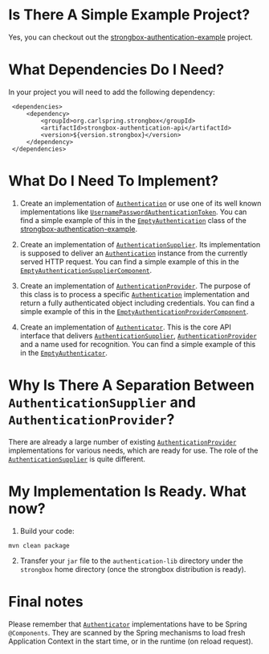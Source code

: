 # Is There A Simple Example Project?

Yes, you can checkout out the [strongbox-authentication-example](https://github.com/strongbox/strongbox-authentication-example) project.

# What Dependencies Do I Need?

In your project you will need to add the following dependency:

     <dependencies>
         <dependency>
             <groupId>org.carlspring.strongbox</groupId>
             <artifactId>strongbox-authentication-api</artifactId>
             <version>${version.strongbox}</version>
         </dependency>
     </dependencies>

# What Do I Need To Implement?

1. Create an implementation of [`Authentication`](https://github.com/spring-projects/spring-security/blob/master/core/src/main/java/org/springframework/security/core/Authentication.java) or use one of its well known implementations like [`UsernamePasswordAuthenticationToken`](https://github.com/spring-projects/spring-security/blob/master/core/src/main/java/org/springframework/security/authentication/UsernamePasswordAuthenticationToken.java). You can find a simple example of this in the [`EmptyAuthentication`](https://github.com/carlspring/strongbox-authentication-example/blob/master/src/main/java/org/carlspring/strongbox/authentication/impl/example/EmptyAuthentication.java) class of the [strongbox-authentication-example](https://github.com/strongbox/strongbox-authentication-example). 

2. Create an implementation of [`AuthenticationSupplier`](https://github.com/strongbox/strongbox/blob/master/strongbox-authentication-api/src/main/java/org/carlspring/strongbox/authentication/api/AuthenticationSupplier.java). Its implementation is supposed to deliver an [`Authentication`](https://github.com/spring-projects/spring-security/blob/master/core/src/main/java/org/springframework/security/core/Authentication.java) instance from the currently served HTTP request. You can find a simple example of this in the [`EmptyAuthenticationSupplierComponent`](https://github.com/strongbox/strongbox-authentication-example/blob/master/src/main/java/org/carlspring/strongbox/authentication/impl/example/EmptyAuthenticationSupplierComponent.java).

3. Create an implementation of [`AuthenticationProvider`](https://github.com/spring-projects/spring-security/blob/master/core/src/main/java/org/springframework/security/authentication/AuthenticationProvider.java). The purpose of this class is to process a specific [`Authentication`](https://github.com/spring-projects/spring-security/blob/master/core/src/main/java/org/springframework/security/core/Authentication.java) implementation and return a fully authenticated object including credentials. You can find a simple example of this in the [`EmptyAuthenticationProviderComponent`](https://github.com/strongbox/strongbox-authentication-example/blob/master/src/main/java/org/carlspring/strongbox/authentication/impl/example/EmptyAuthenticationProviderComponent.java).

4. Create an implementation of [`Authenticator`](https://github.com/strongbox/strongbox/blob/master/strongbox-authentication-api/src/main/java/org/carlspring/strongbox/authentication/api/Authenticator.java). This is the core API interface that delivers [`AuthenticationSupplier`](https://github.com/strongbox/strongbox/blob/master/strongbox-authentication-api/src/main/java/org/carlspring/strongbox/authentication/api/AuthenticationSupplier.java), [`AuthenticationProvider`](https://github.com/spring-projects/spring-security/blob/master/core/src/main/java/org/springframework/security/authentication/AuthenticationProvider.java) and a name used for recognition. You can find a simple example of this in the [`EmptyAuthenticator`](https://github.com/strongbox/strongbox-authentication-example/blob/master/src/main/java/org/carlspring/strongbox/authentication/impl/example/EmptyAuthenticator.java).

# Why Is There A Separation Between `AuthenticationSupplier` and `AuthenticationProvider`?

There are already a large number of existing [`AuthenticationProvider`](http://docs.spring.io/spring-security/site/docs/current/apidocs/org/springframework/security/authentication/AuthenticationProvider.html) implementations for various needs, which are ready for use. The role of the [`AuthenticationSupplier`](https://github.com/strongbox/strongbox/blob/master/strongbox-authentication-api/src/main/java/org/carlspring/strongbox/authentication/api/AuthenticationSupplier.java) is quite different.

# My Implementation Is Ready. What now?

1. Build your code:

```
mvn clean package
```

2. Transfer your `jar` file to the `authentication-lib` directory under the `strongbox` home directory (once the strongbox distribution is ready).

# Final notes

Please remember that [`Authenticator`](https://github.com/strongbox/strongbox/blob/master/strongbox-authentication-api/src/main/java/org/carlspring/strongbox/authentication/api/Authenticator.java) implementations have to be Spring `@Components`. They are scanned by the Spring mechanisms to load fresh Application Context in the start time, or in the runtime (on reload request).
